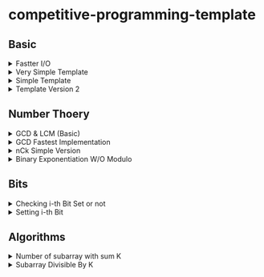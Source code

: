 # competitive-programming-template

## Basic

<details><summary>Fastter I/O</summary>
<p>

```C++
ios_base::sync_with_stdio(0);
cin.tie(0);
```

</p>
</details>

<details><summary>Very Simple Template</summary>
<p>

```C++
#include<bits/stdc++.h>
using namespace std;

#define ll long long

int main(){
	ios_base::sync_with_stdio(0);
	cin.tie(0);

	ll t; cin >> t;
	while(t--){

	}

	return 0;
}
```

</p>
</details>

<details><summary>Simple Template</summary>
<p>

```C++
#include<bits/stdc++.h>
using namespace std;

#define ll long long
#define ff first
#define ss second
#define pb push_back
#define pii pair<ll,ll>
#define vi vector<ll>
#define mi map<ll,ll>
#define inf 2e18
#define endl "\n"


void solve(){

}

int main(){
	ios_base::sync_with_stdio(0);
	cin.tie(0);
	ll t=1; //cin >> t;
	while(t--) solve();
	return 0;
}
```

</p>
</details>

<details><summary>Template Version 2</summary>
<p>

```C++
#include<bits/stdc++.h>
using namespace std;

#define ll long long
#define F first
#define S second
#define pb push_back
#define mp make_pair
#define pii pair<ll,ll>
#define vi vector<ll>
#define mi map<ll,ll>
#define inf 2e18
#define fo(i,n) for(ll i=0; i<n; i++)
#define all(x) x.begin(), x.end()
#define input(n,x) fo(i, n) cin >> x[i];
#define output(x) for(auto i : x) printf("%lld ", i)
#define sortall(x) sort(all(x))
#define YES printf("YES\n")
#define NO printf("NO\n")
#define endl "\n"


void solve(){
	ll n;
	cin >> n;
	ll a[n];
	input(n,a);
	output(a);
}

int main(){
	ios_base::sync_with_stdio(0);
	cin.tie(0);

	ll t=1; //cin >> t;
	while(t--) solve();

	return 0;
}
```

</p>
</details>

## Number Thoery

<details><summary>GCD & LCM (Basic)</summary>
<p>

```C++
#define ll long long
ll gcd(ll a,ll b){
	if(b==0)return a;
	else return gcd(b,a%b);
}

ll lcm(ll a,ll b){
	return a*b/gcd(a,b);
}
```

</p>
</details>
<details><summary>GCD Fastest Implementation</summary>
<p>

[maxplus's comment in codeforces](https://codeforces.com/blog/entry/13410?#comment-205881)

```C++
template<typename T>
inline T gcd(T a, T b)
{
    T c;
    while (b)
    {
        c = b;
        b = a % b;
        a = c;
    }
    return a;
}
```

</p>
</details>

<details><summary>nCk Simple Version</summary>
<p>

```C++
ll nck(ll n, ll k){
	ll ans = 1;

	for(ll i=n-k+1; i<=n; i++) ans*=i;
	for(ll i=2; i<=k; i++) ans/=i;

	return ans;
}
```

</p>
</details>

<details><summary>Binary Exponentiation W/O Modulo</summary>
<p>
[cp-algorithms](https://cp-algorithms.com/algebra/binary-exp.html#implementation)

```C++
long long binpow(long long a, long long b) {
    long long res = 1;
    while (b > 0) {
        if (b & 1)
            res = res * a;
        a = a * a;
        b >>= 1;
    }
    return res;
}
```

</p>
</details>

## Bits

<details><summary>Checking i-th Bit Set or not</summary>
<p>

```C++
ll checkBit  = ((n >> i) & 1);
```

</p>
</details>
<details><summary>Setting i-th Bit</summary>
<p>

```C++
n = n + (1LL << i);
```

</p>
</details>

## Algorithms

<details><summary>Number of subarray with sum K</summary>
<p>

```C++
ll subarrayOfK(ll n, ll k, ll arr[]){
	ll ans=0;
	ll sum=0;
	map<ll, ll> mp;
	mp[0]=1;
	for(ll i=0; i<n; i++){
		sum += arr[i];
		ans += mp[sum-k];
		mp[sum]++;
	}
	return ans;
}
```

</p>
</details>
<details><summary>Subarray Divisible By K</summary>
<p>

```C++
ll subarraysDivByK(ll nums[], ll n, ll k) {
	ll sum=0, ans=0;

	map<ll, ll> x;
	x[0]=1;

	for(ll i=0; i<n; i++){
		sum += nums[i];
		ans += x[(sum%k + k)%k];
		x[(sum%k +k)%k]++;
	}

	return ans;
}
```

</p>
</details>

